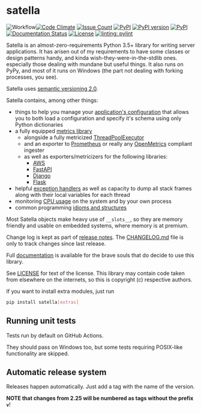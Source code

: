satella
========
![Workflow](https://github.com/piotrmaslanka/satella/actions/workflows/ci.yml/badge.svg)[![Code Climate](https://codeclimate.com/github/piotrmaslanka/satella/badges/gpa.svg)](https://codeclimate.com/github/piotrmaslanka/satella)
[![Issue Count](https://codeclimate.com/github/piotrmaslanka/satella/badges/issue_count.svg)](https://codeclimate.com/github/piotrmaslanka/satella)
[![PyPI](https://img.shields.io/pypi/pyversions/satella.svg)](https://pypi.python.org/pypi/satella)
[![PyPI version](https://badge.fury.io/py/satella.svg)](https://badge.fury.io/py/satella)
[![PyPI](https://img.shields.io/pypi/implementation/satella.svg)](https://pypi.python.org/pypi/satella)
[![Documentation Status](https://readthedocs.org/projects/satella/badge/?version=latest)](http://satella.readthedocs.io/en/latest/?badge=latest)
[![License](https://img.shields.io/pypi/l/satella)](https://github.com/piotrmaslanka/satella)
[![linting: pylint](https://img.shields.io/badge/linting-pylint-yellowgreen)](https://github.com/pylint-dev/pylint)

Satella is an almost-zero-requirements Python 3.5+ library for writing server applications. It has arisen out of my
requirements to have some classes or design patterns handy, and kinda wish-they-were-in-the-stdlib ones. especially
those dealing with mundane but useful things. It also runs on PyPy, and most of it runs on Windows (the part not dealing
with forking processes, you see).

Satella uses [semantic versioning 2.0](https://semver.org/spec/v2.0.0.html).

Satella contains, among other things:

* things to help you manage your [application's configuration](satella/configuration) that allows
    you to both load a configuration and specify it's schema using only
    Python dictionaries
* a fully equipped [metrics library](satella/instrumentation/metrics)
    * alongside a fully metricized [ThreadPoolExecutor](satella/instrumentation/metrics/structures/threadpool.py)
    * and an exporter to [Prometheus](satella/instrumentation/metrics/exporters/prometheus.py) or really any
      [OpenMetrics](https://github.com/OpenObservability/OpenMetrics/blob/main/specification/OpenMetrics.md) compliant
      ingester
    * as well as exporters/metricizers for the following libraries:
        * [AWS](https://github.com/piotrmaslanka/aws-satella)
        * [FastAPI](https://github.com/Dronehub/fastapi-satella-metrics)
        * [Django](https://github.com/piotrmaslanka/django-satella-metrics)
        * [Flask](https://github.com/piotrmaslanka/flask-satella-metrics)
* helpful [exception handlers](satella/exception_handling) as well as capacity to dump all stack frames
    along with their local variables for each thread
* monitoring [CPU usage](satella/instrumentation/cpu_time/collectors) on the system and by your own process
* common programming [idioms and structures](satella/coding)

Most Satella objects make heavy use of `__slots__`, so they are memory friendly and usable on embedded systems, where
memory is at premium.

Change log is kept as part of [release notes](https://github.com/piotrmaslanka/satella/releases).
The [CHANGELOG.md](CHANGELOG.md) file is only to track changes since last release.

Full [documentation](http://satella.readthedocs.io/en/latest/?badge=latest)
is available for the brave souls that do decide to use this library.

See [LICENSE](LICENSE) for text of the license. This library may contain code taken from elsewhere on the internets, so
this is copyright (c) respective authors.

If you want to install extra modules, just run

```bash
pip install satella[extras]
```

Running unit tests
------------------

Tests run by default on GitHub Actions.

They should pass on Windows too, but some tests requiring POSIX-like functionality are skipped.

Automatic release system
------------------------

Releases happen automatically. Just add a tag with the name of the version.

**NOTE that changes from 2.25 will be numbered as tags without the prefix ```v```**!